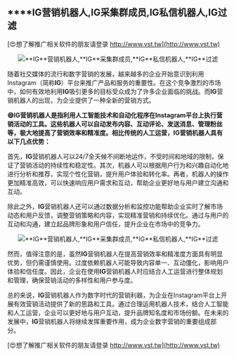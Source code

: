 ## ****IG**营销机器人,**IG**采集群成员,**IG**私信机器人,**IG**过滤**

[😍想了解推广相关软件的朋友请登录 http://www.vst.tw](http://www.vst.tw)

 <center><img src="https://vst.tw/MP4/tuiguang/png/4.png" alt="**IG**营销机器人,**IG**采集群成员,**IG**私信机器人,**IG**过滤"></center>

随着社交媒体的流行和数字营销的发展，越来越多的企业开始意识到利用Instagram（简称**IG**）平台来推广产品和服务的重要性。在这个竞争激烈的市场中，如何有效地利用**IG**吸引更多的目标受众成为了许多企业面临的挑战。而**IG**营销机器人的出现，为企业提供了一种全新的营销方式。

**😄**IG**营销机器人是指利用人工智能技术和自动化程序在Instagram平台上执行营销活动的工具。这些机器人可以自动发布内容、互动评论、发送消息、管理粉丝等，极大地提高了营销效率和精准度。相比传统的人工运营，**IG**营销机器人具有以下几点优势：**

首先，**IG**营销机器人可以24/7全天候不间断地运作，不受时间和地域的限制，保证了营销活动的持续性和稳定性。其次，机器人可以根据用户行为和兴趣自动化地进行分析和推荐，实现个性化营销，提升用户体验和转化率。再者，机器人的操作更加精准高效，可以快速响应用户需求和互动，帮助企业更好地与用户建立沟通和互动。

除此之外，**IG**营销机器人还可以通过数据分析和监控功能帮助企业实时了解市场动态和用户反馈，调整营销策略和内容，实现精准营销和持续优化。通过与用户的互动和沟通，建立起品牌形象和用户信任，提升企业在市场中的竞争力。

 <center><img src="https://vst.tw/MP4/tuiguang/png/3.png" alt="**IG**营销机器人,**IG**采集群成员,**IG**私信机器人,**IG**过滤"></center>

然而，值得注意的是，虽然**IG**营销机器人在提高营销效率和精准度方面具有明显优势，但仍需谨慎使用。过度依赖机器人可能导致内容单一、互动僵化，影响用户体验和信任度。因此，企业在使用**IG**营销机器人时应结合人工运营进行整体规划和管理，确保营销活动的多样性和用户参与度。

总的来说，**IG**营销机器人作为数字时代的营销利器，为企业在Instagram平台上开展有效营销活动提供了新的思路和工具。通过合理运用机器人技术，结合人工智能和人工运营，企业可以更好地与用户互动，提升品牌知名度和市场份额。在未来的发展中，**IG**营销机器人将继续发挥重要作用，成为企业数字营销的重要组成部分。

[😍想了解推广相关软件的朋友请登录 http://www.vst.tw](http://www.vst.tw)



